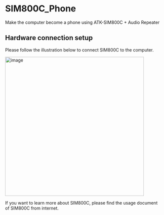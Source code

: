 # SIM800C_Phone
Make the computer become a phone using ATK-SIM800C + Audio Repeater


## Hardware connection setup
Please follow the illustration below to connect SIM800C to the computer.

<img width="449" alt="image" src="https://user-images.githubusercontent.com/43085343/182063712-eaf90801-f020-447b-a342-51268ef627e2.png">

If you want to learn more about SIM800C, please find the usage document of SIM800C from internet.

